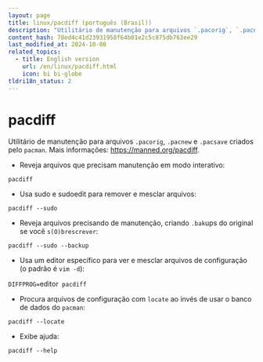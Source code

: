 ```yaml
---
layout: page
title: linux/pacdiff (português (Brasil))
description: "Utilitário de manutenção para arquivos `.pacorig`, `.pacnew` e `.pacsave` criados pelo `pacman`."
content_hash: 78ed4c41d23931958f64b01e2c5c875db763ee29
last_modified_at: 2024-10-08
related_topics:
  - title: English version
    url: /en/linux/pacdiff.html
    icon: bi bi-globe
tldri18n_status: 2
---
```

# pacdiff

Utilitário de manutenção para arquivos `.pacorig`, `.pacnew` e `.pacsave` criados pelo `pacman`.
Mais informações: <https://manned.org/pacdiff>.

- Reveja arquivos que precisam manutenção em modo interativo:

`pacdiff`

- Usa sudo e sudoedit para remover e mesclar arquivos:

`pacdiff --sudo`

- Reveja arquivos precisando de manutenção, criando `.bak`ups do original se você `s(O)brescrever`:

`pacdiff --sudo --backup`

- Usa um editor específico para ver e mesclar arquivos de configuração (o padrão é `vim -d`):

`DIFFPROG=`<span class="tldr-var badge badge-pill bg-dark-lm bg-white-dm text-white-lm text-dark-dm font-weight-bold">editor</span>` pacdiff`

- Procura arquivos de configuração com `locate` ao invés de usar o banco de dados do `pacman`:

`pacdiff --locate`

- Exibe ajuda:

`pacdiff --help`
